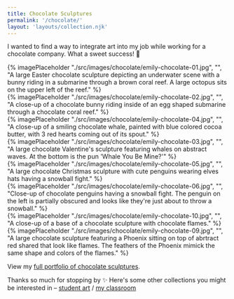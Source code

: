 ```yaml
---
title: Chocolate Sculptures
permalink: '/chocolate/'
layout: 'layouts/collection.njk'
---
```


I wanted to find a way to integrate art into my job while working for a chocolate company. What a sweet success! 🍫

<div class="image-grid">
  <div class="col-span-2">{% imagePlaceholder "./src/images/chocolate/emily-chocolate-01.jpg", "", "A large Easter chocolate sculpture depicting an underwater scene with a bunny riding in a submarine through a brown coral reef. A large octopus sits on the upper left of the reef." %}</div>
  <div>{% imagePlaceholder "./src/images/chocolate/emily-chocolate-02.jpg", "", "A close-up of a chocolate bunny riding inside of an egg shaped submarine through a chocolate coral reef." %}</div>
  <div>{% imagePlaceholder "./src/images/chocolate/emily-chocolate-04.jpg", "", "A close-up of a smiling chocolate whale, painted with blue colored cocoa butter, with 3 red hearts coming out of its spout." %}</div>
  <div class="col-span-2">{% imagePlaceholder "./src/images/chocolate/emily-chocolate-03.jpg", "", "A large chocolate Valentine's sculpture featuring whales on abstract waves. At the bottom is the pun 'Whale You Be Mine?'" %}</div>
  <div class="col-span-2">{% imagePlaceholder "./src/images/chocolate/emily-chocolate-05.jpg", "", "A large chocolate Christmas sculpture with cute penguins wearing elves hats having a snowball fight." %}</div>
  <div>{% imagePlaceholder "./src/images/chocolate/emily-chocolate-06.jpg", "", "Close-up of chocolate penguins having a snowball fight. The penguin on the left is partially obscured and looks like they're just about to throw a snowball." %}</div>
  <div>{% imagePlaceholder "./src/images/chocolate/emily-chocolate-10.jpg", "", "A close-up of a base of a chocolate sculpture with chocolate flames." %}</div>
  <div class="col-span-2">{% imagePlaceholder "./src/images/chocolate/emily-chocolate-09.jpg", "", "A large chocolate sculpture featuring a Phoenix sitting on top of abrtract red shared that look like flames. The feathers of the Phoenix mimick the same shape and colors of the flames." %}</div>
</div>

View my [full portfolio of chocolate sculptures](https://chocolatesculptress.com).

Thanks so much for stopping by ✨ Here's some other collections you might be interested in&nbsp;&#8211;&nbsp;[student art](/student-art/) / [my classroom](/classroom/)